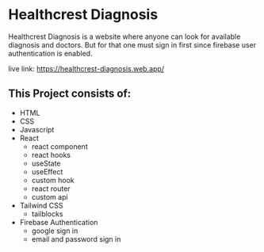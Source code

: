# Healthcrest Diagnosis

Healthcrest Diagnosis is a  website where anyone can look for available diagnosis and doctors. But for that one must sign in first since firebase user authentication is enabled.

live link: https://healthcrest-diagnosis.web.app/

## This Project consists of:

- HTML
- CSS
- Javascript
- React
  - react component
  - react hooks
  - useState
  - useEffect
  - custom hook
  - react router
  - custom api
- Tailwind CSS
   - tailblocks
- Firebase Authentication
  - google sign in
  - email and password sign in


